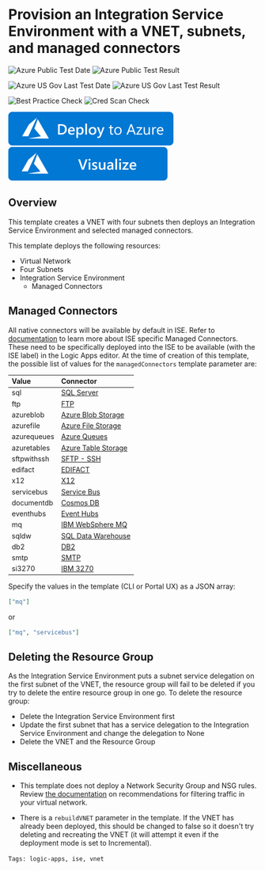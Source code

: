 # Provision an Integration Service Environment with a VNET, subnets, and managed connectors

![Azure Public Test Date](https://azurequickstartsservice.blob.core.windows.net/badges/201-integration-service-environment/PublicLastTestDate.svg)
![Azure Public Test Result](https://azurequickstartsservice.blob.core.windows.net/badges/201-integration-service-environment/PublicDeployment.svg)

![Azure US Gov Last Test Date](https://azurequickstartsservice.blob.core.windows.net/badges/201-integration-service-environment/FairfaxLastTestDate.svg)
![Azure US Gov Last Test Result](https://azurequickstartsservice.blob.core.windows.net/badges/201-integration-service-environment/FairfaxDeployment.svg)

![Best Practice Check](https://azurequickstartsservice.blob.core.windows.net/badges/201-integration-service-environment/BestPracticeResult.svg)
![Cred Scan Check](https://azurequickstartsservice.blob.core.windows.net/badges/201-integration-service-environment/CredScanResult.svg)

[![Deploy To Azure](https://raw.githubusercontent.com/Azure/azure-quickstart-templates/master/1-CONTRIBUTION-GUIDE/images/deploytoazure.svg?sanitize=true)]("https://portal.azure.com/#create/Microsoft.Template/uri/https%3A%2F%2Fraw.githubusercontent.com%2FAzure%2Fazure-quickstart-templates%2Fmaster%2F201-integration-service-environment%2Fazuredeploy.json")
[![Visualize](https://raw.githubusercontent.com/Azure/azure-quickstart-templates/master/1-CONTRIBUTION-GUIDE/images/visualizebutton.svg?sanitize=true)]("http://armviz.io/#/?load=https%3A%2F%2Fraw.githubusercontent.com%2FAzure%2Fazure-quickstart-templates%2Fmaster%2F201-integration-service-environment%2Fazuredeploy.json")

## Overview

This template creates a VNET with four subnets then deploys an Integration Service Environment and selected managed connectors.

This template deploys the following resources:

- Virtual Network
- Four Subnets
- Integration Service Environment
  - Managed Connectors

## Managed Connectors

All native connectors will be available by default in ISE. Refer to [documentation](https://docs.microsoft.com/en-us/azure/logic-apps/connect-virtual-network-vnet-isolated-environment-overview#isolated-versus-global) to learn more about ISE specific Managed Connectors. These need to be specifically deployed into the ISE to be available (with the ISE label) in the Logic Apps editor. At the time of creation of this template, the possible list of values for the `managedConnectors` template parameter are:

| Value       | Connector         |
|:---------------------------------------- |:----------------------------------------------------- |
| sql | [SQL Server](https://docs.microsoft.com/en-us/connectors/sql/) |
| ftp | [FTP](https://docs.microsoft.com/en-us/connectors/ftp/) |
| azureblob | [Azure Blob Storage](https://docs.microsoft.com/en-us/connectors/azureblob/) |
| azurefile | [Azure File Storage](https://docs.microsoft.com/en-us/connectors/azurefile/) |
| azurequeues | [Azure Queues](https://docs.microsoft.com/en-us/connectors/azurequeues/) |
| azuretables | [Azure Table Storage](https://docs.microsoft.com/en-us/connectors/azuretables/) |
| sftpwithssh | [SFTP - SSH](https://docs.microsoft.com/en-us/connectors/sftpwithssh/) |
| edifact | [EDIFACT](https://docs.microsoft.com/en-us/connectors/edifact/) |
| x12 | [X12](https://docs.microsoft.com/en-us/connectors/x12/) |
| servicebus | [Service Bus](https://docs.microsoft.com/en-us/connectors/servicebus/) |
| documentdb | [Cosmos DB](https://docs.microsoft.com/en-us/connectors/documentdb/) |
| eventhubs | [Event Hubs](https://docs.microsoft.com/en-us/connectors/eventhubs/) |
| mq | [IBM WebSphere MQ](https://docs.microsoft.com/en-us/connectors/mq/) |
| sqldw | [SQL Data Warehouse](https://docs.microsoft.com/en-us/connectors/sqldw/) |
| db2 | [DB2](https://docs.microsoft.com/en-us/connectors/db2/) |
| smtp | [SMTP](https://docs.microsoft.com/en-us/connectors/smtp/) |
| si3270 | [IBM 3270](https://docs.microsoft.com/en-us/connectors/si3270/) |

Specify the values in the template (CLI or Portal UX) as a JSON array:
```json
["mq"]
```
or
```json
["mq", "servicebus"]
```

## Deleting the Resource Group

As the Integration Service Environment puts a subnet service delegation on the first subnet of the VNET, the resource group will fail to be deleted if you try to delete the entire resource group in one go. To delete the resource group:
  * Delete the Integration Service Environment first
  * Update the first subnet that has a service delegation to the Integration Service Environment and change the delegation to None
  * Delete the VNET and the Resource Group

## Miscellaneous

* This template does not deploy a Network Security Group and NSG rules. Review [the documentation](https://docs.microsoft.com/en-us/azure/logic-apps/connect-virtual-network-vnet-isolated-environment#check-network-ports) on recommendations for filtering traffic in your virtual network.

* There is a `rebuildVNET` parameter in the template. If the VNET has already been deployed, this should be changed to false so it doesn't try deleting and recreating the VNET (it will attempt it even if the deployment mode is set to Incremental).

``Tags: logic-apps, ise, vnet``


